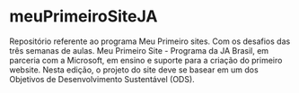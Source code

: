 # meuPrimeiroSiteJA
Repositório referente ao programa Meu Primeiro sites. Com os desafios das três semanas de aulas.
 Meu Primeiro Site - Programa da JA Brasil, em parceria com a Microsoft, em ensino e suporte para a criação do primeiro website. Nesta edição, o projeto do site deve se basear em um dos Objetivos de Desenvolvimento Sustentável (ODS).
